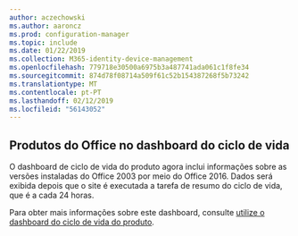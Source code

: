 ```yaml
---
author: aczechowski
ms.author: aaroncz
ms.prod: configuration-manager
ms.topic: include
ms.date: 01/22/2019
ms.collection: M365-identity-device-management
ms.openlocfilehash: 779718e30500a6975b3a487741ada061c1f8fe34
ms.sourcegitcommit: 874d78f08714a509f61c52b154387268f5b73242
ms.translationtype: MT
ms.contentlocale: pt-PT
ms.lasthandoff: 02/12/2019
ms.locfileid: "56143052"
---
```

## <a name="bkmk_lifecycle"></a> Produtos do Office no dashboard do ciclo de vida
<!--3556026-->

O dashboard de ciclo de vida do produto agora inclui informações sobre as versões instaladas do Office 2003 por meio do Office 2016. Dados será exibida depois que o site é executada a tarefa de resumo do ciclo de vida, que é a cada 24 horas.

Para obter mais informações sobre este dashboard, consulte [utilize o dashboard do ciclo de vida do produto](/sccm/core/clients/manage/asset-intelligence/product-lifecycle-dashboard).

